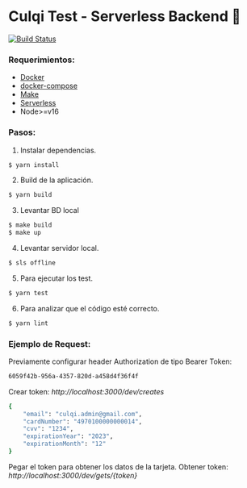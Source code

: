 # Culqi Test - Serverless Backend 🚀 

[![Build Status](https://travis-ci.org/joemccann/dillinger.svg?branch=master)](https://travis-ci.org/joemccann/dillinger)

### Requerimientos:

- [Docker](https://docs.docker.com/engine/install/ubuntu/)
- [docker-compose](https://docs.docker.com/compose/install/)
- [Make](https://formulae.brew.sh/formula/make)
- [Serverless](https://www.npmjs.com/package/serverless)
- Node>=v16

### Pasos:
1. Instalar dependencias.
```sh
$ yarn install
```
2. Build de la aplicación.
```sh
$ yarn build
```
3. Levantar BD local
```sh
$ make build
$ make up
```
4. Levantar servidor local.
```sh
$ sls offline
```
5. Para ejecutar los test.
```sh
$ yarn test
```
6. Para analizar que el código esté correcto.
```sh
$ yarn lint
```

### Ejemplo de Request:
Previamente configurar header Authorization de tipo Bearer Token:
```sh
6059f42b-956a-4357-820d-a458d4f36f4f
```

Crear token: *http://localhost:3000/dev/creates*
```sh
{
    "email": "culqi.admin@gmail.com",
    "cardNumber": "4970100000000014",
    "cvv": "1234",
    "expirationYear": "2023",
    "expirationMonth": "12"
}
```

Pegar el token para obtener los datos de la tarjeta.
Obtener token: *http://localhost:3000/dev/gets/{token}*
